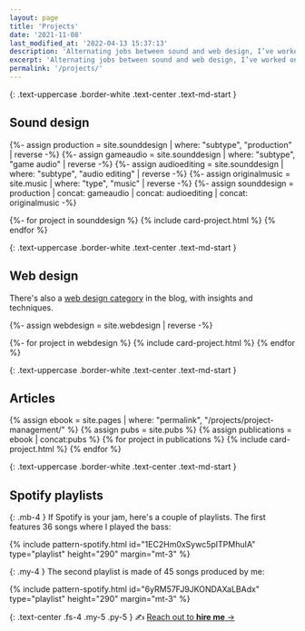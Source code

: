 ```yaml
---
layout: page
title: 'Projects'
date: '2021-11-08'
last_modified_at: '2022-04-13 15:37:13'
description: 'Alternating jobs between sound and web design, I’ve worked on many projects since the 1990s. A few highlights of the more representative.'
excerpt: 'Alternating jobs between sound and web design, I’ve worked on many projects since the 1990s. The following are a selection of highlights for <a href="#sound-design"><strong>sound design</strong></a>, <a href="#web-design"><strong>web design</strong></a>, <a href="#articles"><strong>articles</strong></a> and <a href="#spotify-playlists"><strong>Spotify playlists</strong></a>. On a separate page it’s possible to read about my <a href="/music/"><strong>original music</strong></a>.'
permalink: '/projects/'
---
```

{: .text-uppercase .border-white .text-center .text-md-start }
## Sound design

{%- assign production = site.sounddesign | where: "subtype", "production" | reverse -%}
{%- assign gameaudio = site.sounddesign | where: "subtype", "game audio" | reverse -%}
{%- assign audioediting = site.sounddesign | where: "subtype", "audio editing" | reverse -%}
{%- assign originalmusic = site.music | where: "type", "music" | reverse -%}
{%- assign sounddesign = production | concat: gameaudio | concat: audioediting | concat: originalmusic -%}
  
{%- for project in sounddesign %}
{% include card-project.html %}
{% endfor %}

{: .text-uppercase .border-white .text-center .text-md-start }
## Web design

There's also a [web design category](/blog/category/web-design/) in the blog, with insights and techniques.

{%- assign webdesign = site.webdesign | reverse -%}

{%- for project in webdesign %}
{% include card-project.html %}
{% endfor %}

{: .text-uppercase .border-white .text-center .text-md-start }
## Articles

{% assign ebook = site.pages | where: "permalink", "/projects/project-management/" %}
{% assign pubs = site.pubs %}
{% assign publications = ebook | concat:pubs %}
{% for project in publications %}
{% include card-project.html %}
{% endfor %}

{: .text-uppercase .border-white .text-center .text-md-start }
## Spotify playlists

{: .mb-4 }
If Spotify is your jam, here's a couple of playlists. The first features 36 songs where I played the bass:

{% include pattern-spotify.html id="1EC2Hm0xSywc5pITPMhuIA" type="playlist" height="290" margin="mt-3" %}

{: .my-4 }
The second playlist is made of 45 songs produced by me:

{% include pattern-spotify.html id="6yRM57FJ9JKONDAXaLBAdx" type="playlist" height="290" margin="mt-3" %}

{: .text-center .fs-4 .my-5 .py-5 }
✍️ [Reach out to **hire me** →](/contact/)